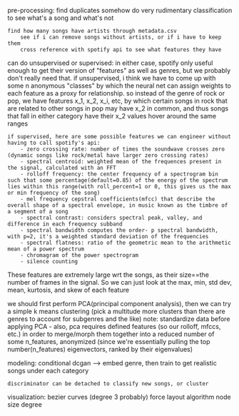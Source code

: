 pre-processing:
    find duplicates
    somehow do very rudimentary classification to see what's a song and what's not

    find how many songs have artists through metadata.csv
        see if i can remove songs without artists, or if i have to keep them
        cross reference with spotify api to see what features they have

can do unsupervised or supervised:
    in either case, spotify only useful enough to get their version of "features" as well as genres, but we probably don't really need that.
    if unsupervised, i think we have to come up with some n anonymous "classes" by which the neural net can assign weights to each feature as a proxy for relationship. so instead of the genre of rock or pop, we have features x_1, x_2, x_i, etc, by which certain songs in rock that are related to other songs in pop may have x_2 in common, and thus songs that fall in either category have their x_2 values hover around the same ranges
    
    if supervised, here are some possible features we can engineer without having to call spotify's api:
        - zero crossing rate: number of times the soundwave crosses zero (dynamic songs like rock/metal have larger zero crossing rates)
        - spectral centroid: weighted mean of the frequences present in the signal, calculated with an FFT
        - rolloff frequency: the center frequency of a spectrogram bin such that some percentage(default=0.85) of the energy of the spectrum lies within this range(with roll_percent=1 or 0, this gives us the max or min frequency of the song)
        - mel frequency cepstral coefficients(mfcc) that describe the overall shape of a spectral envelope, in music known as the timbre of a segment of a song
        - spectral contrast: considers spectral peak, valley, and difference in each frequency subband
        - spectral bandwidth computes the order- p spectral bandwidth, with p=2, it's a weighted standard deviation of the frequencies
        - spectral flatness: ratio of the geometric mean to the arithmetic mean of a power spectrum
        - chromagram of the power spectrogram
        - silence counting

These features are extremely large wrt the songs, as their size==the number of frames in the signal. So we can just look at the max, min, std dev, mean, kurtosis, and skew of each feature


we should first perform PCA(principal component analysis), then we can try a simple k means clustering (pick a multitude more clusters than there are genres to account for subgenres and the like)
    note: standardize data before applying PCA
        - also, pca requires defined features (so our rolloff, mfccs, etc.) in order to merge/morph them together into a reduced number of some n_features, anonymized (since we're essentially pulling the top number(n_features) eigenvectors, ranked by their eigenvalues)
    



modeling:
    conditional dcgan --> embed genre, then train to get realistic songs under each category

    discriminator can be detached to classify new songs, or cluster



visualization:
    bezier curves (degree 3 probably)
    force layout algorithm
    node size degree
